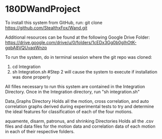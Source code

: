 # 180DWandProject

To install this system from GitHub, run:
git clone https://github.com/StealthxFox/Wand.git

Additional resources can be found at the following Google Drive Folder:
https://drive.google.com/drive/u/0/folders/1cEDx3Gg0b0gIhOtK-gqbA8VQUvaqWnzp

To run the system, do in terminal session where the git repo was cloned:
1) cd Integration
2) sh Integration.sh
#Step 2 will cause the system to execute if installation was done properly

All filles necessary to run this system are contained in the Integration Directory.
Once in the Integration directory, run "sh integration.sh"

Data_Graphs Directory 
Holds all the motion, cross correlation, and auto correlation graphs derived during experimental tests to try and determine the ideal features for classification of each of the four motions.

aquamente, disarm, patronus, and shrinking Directories
Holds all the .csv files and data files for the motion data and correlation data of each motion in each of their respective folders.
